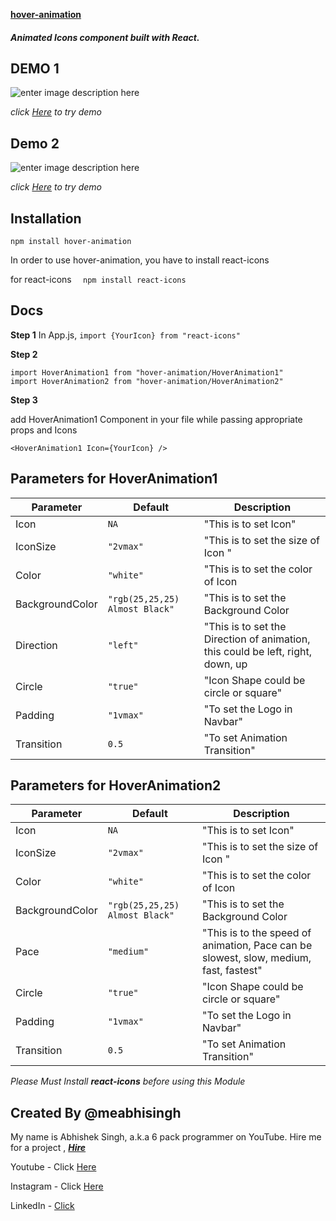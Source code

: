 **[hover-animation](https://github.com/meabhisingh/hover-animation)**

##### Animated Icons component built with React.


## DEMO 1
![enter image description here](https://i.ibb.co/tZ8TNzX/direction.gif)

*click [Here]([CodeSandbox](https://codesandbox.io/hover-animation)) to try demo*

## Demo 2
![enter image description here](https://i.ibb.co/xM67PS4/hover.gif)

*click [Here]([CodeSandbox](https://codesandbox.io/hover-animation)) to try demo*
## Installation

    npm install hover-animation

In order to use hover-animation, you have to install react-icons 

 for react-icons `  npm install react-icons`


## Docs

**Step 1**
In App.js,
 `import {YourIcon} from "react-icons"`


**Step 2**
   

    import HoverAnimation1 from "hover-animation/HoverAnimation1"
    import HoverAnimation2 from "hover-animation/HoverAnimation2"

**Step 3**

add HoverAnimation1 Component in your file while passing appropriate props and Icons

    <HoverAnimation1 Icon={YourIcon} />

## Parameters for HoverAnimation1

|         Parameter       |         Default             |Description                         |
|----------------|-------------------------------|-----------------------------|
|Icon|`NA`            |"This is to set Icon"            |
|IconSize         |`"2vmax"`            |"This is to set the size of Icon  "            |
| Color        |`"white"`|"This is to set the color of Icon|
|BackgroundColor      |`"rgb(25,25,25) Almost Black"`|"This is to set the Background Color|
| Direction      |`"left"`|"This is to set the Direction of animation, this could be left, right, down, up|
|Circle     |`"true"`|"Icon Shape could be circle or square"|
| Padding     |`"1vmax"`|"To set the Logo in Navbar"|
|Transition        |`0.5`|"To set Animation Transition"|


## Parameters for HoverAnimation2

|         Parameter       |         Default             |Description                         |
|----------------|-------------------------------|-----------------------------|
|Icon|`NA`            |"This is to set Icon"            |
|IconSize         |`"2vmax"`            |"This is to set the size of Icon  "            |
| Color        |`"white"`|"This is to set the color of Icon|
|BackgroundColor      |`"rgb(25,25,25) Almost Black"`|"This is to set the Background Color|
| Pace    |`"medium"`|"This is to the speed of animation, Pace can be slowest, slow, medium, fast, fastest"|
|Circle     |`"true"`|"Icon Shape could be circle or square"|
| Padding     |`"1vmax"`|"To set the Logo in Navbar"|
|Transition        |`0.5`|"To set Animation Transition"|



*Please Must Install **react-icons** before using this Module*

## Created By @meabhisingh

My name is Abhishek Singh, a.k.a 6 pack programmer on YouTube. 
Hire me for a project , ***[Hire](https://www.fiverr.com/tripleayt)***

Youtube - Click [Here](http://youtube.com/c/6packprogrammer)

Instagram - Click [Here](http://instagram.com/meabhisingh)

LinkedIn - [Click](https://www.linkedin.com/in/meabhisingh/)

